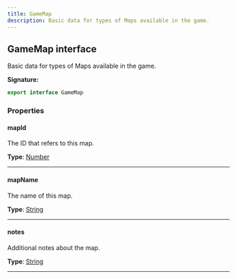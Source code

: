 ```yaml
---
title: GameMap
description: Basic data for types of Maps available in the game.
---
```


## GameMap interface

Basic data for types of Maps available in the game.

**Signature:**

```ts
export interface GameMap 
```

### Properties

#### mapId

The ID that refers to this map.



**Type**: [Number](https://developer.mozilla.org/en-US/docs/Web/JavaScript/Reference/Global_Objects/Number)

---

#### mapName

The name of this map.



**Type**: [String](https://developer.mozilla.org/en-US/docs/Web/JavaScript/Reference/Global_Objects/String)

---

#### notes

Additional notes about the map.



**Type**: [String](https://developer.mozilla.org/en-US/docs/Web/JavaScript/Reference/Global_Objects/String)

---

